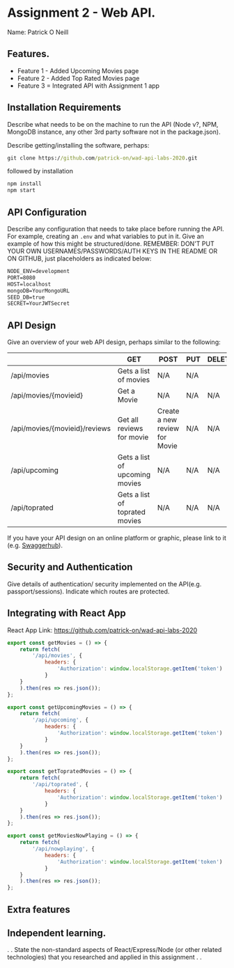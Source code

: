 # Assignment 2 - Web API.

Name: Patrick O Neill

## Features.
 
 + Feature 1 - Added Upcoming Movies page
 + Feature 2 - Added Top Rated Movies page
 + Feature 3 = Integrated API with Assignment 1 app

## Installation Requirements

Describe what needs to be on the machine to run the API (Node v?, NPM, MongoDB instance, any other 3rd party software not in the package.json). 

Describe getting/installing the software, perhaps:

```bat
git clone https://github.com/patrick-on/wad-api-labs-2020.git
```

followed by installation

```bat
npm install
npm start
```

## API Configuration
Describe any configuration that needs to take place before running the API. For example, creating an ``.env`` and what variables to put in it. Give an example of how this might be structured/done.
REMEMBER: DON'T PUT YOUR OWN USERNAMES/PASSWORDS/AUTH KEYS IN THE README OR ON GITHUB, just placeholders as indicated below:

```bat
NODE_ENV=development
PORT=8080
HOST=localhost
mongoDB=YourMongoURL
SEED_DB=true
SECRET=YourJWTSecret
```


## API Design
Give an overview of your web API design, perhaps similar to the following: 

|  |  GET | POST | PUT | DELETE
| -- | -- | -- | -- | -- 
| /api/movies |Gets a list of movies | N/A | N/A |
| /api/movies/{movieid} | Get a Movie | N/A | N/A | N/A
| /api/movies/{movieid}/reviews | Get all reviews for movie | Create a new review for Movie | N/A | N/A  
| /api/upcoming | Gets a list of upcoming movies | N/A  | N/A  | N/A 
| /api/toprated | Gets a list of toprated movies | N/A  | N/A  | N/A 

If you have your API design on an online platform or graphic, please link to it (e.g. [Swaggerhub](https://app.swaggerhub.com/)).


## Security and Authentication
Give details of authentication/ security implemented on the API(e.g. passport/sessions). Indicate which routes are protected.

## Integrating with React App

React App Link: https://github.com/patrick-on/wad-api-labs-2020 

~~~Javascript
export const getMovies = () => {
    return fetch(
        '/api/movies', {
            headers: {
                'Authorization': window.localStorage.getItem('token')
            }
    }
    ).then(res => res.json());
};

export const getUpcomingMovies = () => {
    return fetch(
        '/api/upcoming', {
            headers: {
                'Authorization': window.localStorage.getItem('token')
            }
    }
    ).then(res => res.json());
};

export const getTopratedMovies = () => {
    return fetch(
        '/api/toprated', {
            headers: {
                'Authorization': window.localStorage.getItem('token')
            }
    }
    ).then(res => res.json());
};

export const getMoviesNowPlaying = () => {
    return fetch(
        '/api/nowplaying', {
            headers: {
                'Authorization': window.localStorage.getItem('token')
            }
    }
    ).then(res => res.json());
};

~~~

## Extra features


## Independent learning.

. . State the non-standard aspects of React/Express/Node (or other related technologies) that you researched and applied in this assignment . .  
